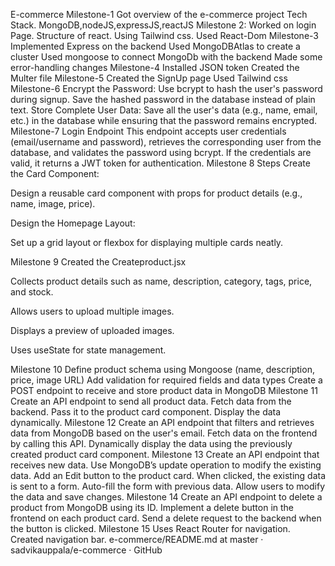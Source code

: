 E-commerce
Milestone-1
Got overview of the e-commerce project Tech Stack. MongoDB,nodeJS,expressJS,reactJS
Milestone 2:
Worked on login Page.
Structure of react.
Using Tailwind css.
Used React-Dom
Milestone-3
Implemented Express on the backend
Used MongoDBAtlas to create a cluster
Used mongoose to connect MongoDb with the backend
Made some error-handling changes
Milestone-4
Installed JSON token
Created the Multer file
Milestone-5
Created the SignUp page
Used Tailwind css
Milestone-6
Encrypt the Password:
Use bcrypt to hash the user's password during signup.
Save the hashed password in the database instead of plain text.
Store Complete User Data:
Save all the user's data (e.g., name, email, etc.) in the database while ensuring that the password remains encrypted.
Milestone-7
Login Endpoint
This endpoint accepts user credentials (email/username and password), retrieves the corresponding user from the database, and validates the password using bcrypt.
If the credentials are valid, it returns a JWT token for authentication.
Milestone 8 Steps
Create the Card Component:

Design a reusable card component with props for product details (e.g., name, image, price).

Design the Homepage Layout:

Set up a grid layout or flexbox for displaying multiple cards neatly.

Milestone 9
Created the Createproduct.jsx

Collects product details such as name, description, category, tags, price, and stock.

Allows users to upload multiple images.

Displays a preview of uploaded images.

Uses useState for state management.

Milestone 10
Define product schema using Mongoose (name, description, price, image URL)
Add validation for required fields and data types
Create a POST endpoint to receive and store product data in MongoDB
Milestone 11
Create an API endpoint to send all product data.
Fetch data from the backend.
Pass it to the product card component.
Display the data dynamically.
Milestone 12
Create an API endpoint that filters and retrieves data from MongoDB based on the user's email.
Fetch data on the frontend by calling this API.
Dynamically display the data using the previously created product card component.
Milestone 13
Create an API endpoint that receives new data.
Use MongoDB’s update operation to modify the existing data.
Add an Edit button to the product card.
When clicked, the existing data is sent to a form.
Auto-fill the form with previous data.
Allow users to modify the data and save changes.
Milestone 14
Create an API endpoint to delete a product from MongoDB using its ID.
Implement a delete button in the frontend on each product card.
Send a delete request to the backend when the button is clicked.
Milestone 15
Uses React Router for navigation.
Created navigation bar.
e-commerce/README.md at master · sadvikauppala/e-commerce · GitHub 
